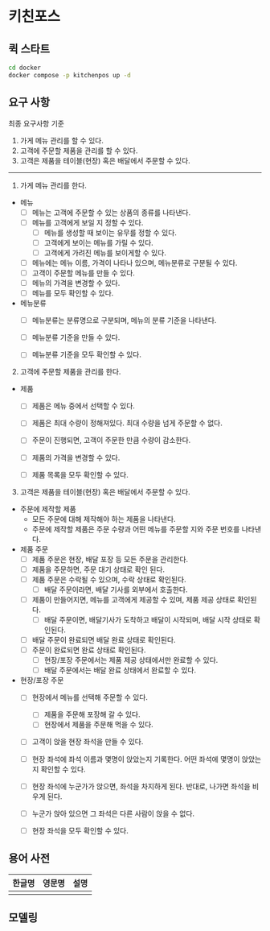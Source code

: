 # 키친포스

## 퀵 스타트

```sh
cd docker
docker compose -p kitchenpos up -d
```

## 요구 사항
최종 요구사항 기준

1. 가게 메뉴 관리를 할 수 있다.
2. 고객에 주문할 제품을 관리를 할 수 있다.
3. 고객은 제품을 테이블(현장) 혹은 배달에서 주문할 수 있다.

---

1. 가게 메뉴 관리를 한다.
- 메뉴
    - [ ]  메뉴는 고객에 주문할 수 있는 상품의 종류를 나타낸다.
    - [ ]  메뉴를 고객에게 보일 지 정할 수 있다.
        - [ ]  메뉴를 생성할 때 보이는 유무를 정할 수 있다.
        - [ ]  고객에게 보이는 메뉴를 가릴 수 있다.
        - [ ]  고객에게 가려진 메뉴를 보이게할 수 있다.
    - [ ]  메뉴에는 메뉴 이름, 가격이 나타나 있으며, 메뉴분류로 구분될 수 있다.
    - [ ]  고객이 주문할 메뉴를 만들 수 있다.
    - [ ]  메뉴의 가격을 변경할 수 있다.
    - [ ]  메뉴를 모두 확인할 수 있다.
- 메뉴분류
    - [ ]  메뉴분류는 분류명으로 구분되며, 메뉴의 분류 기준을 나타낸다.
    - [ ]  메뉴분류 기준을 만들 수 있다.
    - [ ]  메뉴분류 기준을 모두 확인할 수 있다.


2. 고객에 주문할 제품을 관리를 한다.
- 제품
    - [ ]  제품은 메뉴 중에서 선택할 수 있다.
    - [ ]  제품은 최대 수량이 정해져있다. 최대 수량을 넘게 주문할 수 없다.
    - [ ]  주문이 진행되면, 고객이 주문한 만큼 수량이 감소한다.
    - [ ]  제품의 가격을 변경할 수 있다.
    - [ ]  제품 목록을 모두 확인할 수 있다.


3. 고객은 제품을 테이블(현장) 혹은 배달에서 주문할 수 있다.
- 주문에 제작할 제품
    - 모든 주문에 대해 제작해야 하는 제품을 나타낸다.
    - 주문에 제작할 제품은 주문 수량과 어떤 메뉴를 주문할 지와 주문 번호를 나타낸다.
- 제품 주문
    - [ ]  제품 주문은 현장, 배달 포장 등 모든 주문을 관리한다.
    - [ ]  제품을 주문하면, 주문 대기 상태로 확인 된다.
    - [ ]  제품 주문은 수락될 수 있으며, 수락 상태로 확인된다.
        - [ ]  배달 주문이라면, 배달 기사를 외부에서 호출한다.
    - [ ]  제품이 만들어지면, 메뉴를 고객에게 제공할 수 있며, 제품 제공 상태로 확인된다.
        - [ ]  배달 주문이면, 배달기사가 도착하고 배달이 시작되며, 배달 시작 상태로 확인된다.
    - [ ]  배달 주문이 완료되면 배달 완료 상태로 확인된다.
    - [ ]  주문이 완료되면 완료 상태로 확인된다.
        - [ ]  현장/포장 주문에서는 제품 제공 상태에서만 완료할 수 있다.
        - [ ]  배달 주문에서는 배달 완료 상태에서 완료할 수 있다.
- 현장/포장 주문
    - [ ]  현장에서 메뉴를 선택해 주문할 수 있다.
        - [ ]  제품을 주문해 포장해 갈 수 있다.
        - [ ]  현장에서 제품을 주문해 먹을 수 있다.
    - [ ]  고객이 앉을 현장 좌석을 만들 수 있다.
    - [ ]  현장 좌석에 좌석 이름과 몇명이 앉았는지 기록한다. 어떤 좌석에 몇명이 앉았는지 확인할 수 있다.
    - [ ]  현장 좌석에 누군가가 앉으면, 좌석을 차지하게 된다. 반대로, 나가면 좌석을 비우게 된다.
    - [ ]  누군가 앉아 있으면 그 좌석은 다른 사람이 앉을 수 없다.
    - [ ]  현장 좌석을 모두 확인할 수 있다.


## 용어 사전

| 한글명 | 영문명 | 설명 |
| --- | --- | --- |
|  |  |  |

## 모델링
